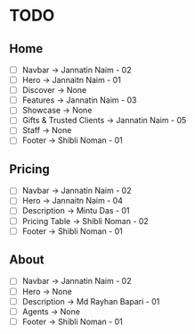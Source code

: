# TODO

## Home

-   [ ] Navbar -> Jannatin Naim - 02
-   [ ] Hero -> Jannaitn Naim - 01
-   [ ] Discover -> None
-   [ ] Features -> Jannatin Naim - 03
-   [ ] Showcase -> None
-   [ ] Gifts & Trusted Clients -> Jannatin Naim - 05
-   [ ] Staff -> None
-   [ ] Footer -> Shibli Noman - 01

## Pricing

-   [ ] Navbar -> Jannatin Naim - 02
-   [ ] Hero -> Jannaitn Naim - 04
-   [ ] Description -> Mintu Das - 01
-   [ ] Pricing Table -> Shibli Noman - 02
-   [ ] Footer -> Shibli Noman - 01

## About

-   [ ] Navbar -> Jannatin Naim - 02
-   [ ] Hero -> None
-   [ ] Description -> Md Rayhan Bapari - 01
-   [ ] Agents -> None
-   [ ] Footer -> Shibli Noman - 01
